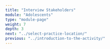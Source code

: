 ```yaml
---
title: "Interview Stakeholders"
module: "Adolescents"
type: "module-page"
weight: 7
depth: 3
next: "../select-practice-location/"
previous: "../introduction-to-the-activity/"
---
```

<form method="post" action="."></form>
